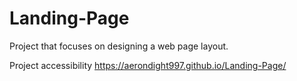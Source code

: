 # Landing-Page
Project that focuses on designing a web page layout.

Project accessibility https://aerondight997.github.io/Landing-Page/
